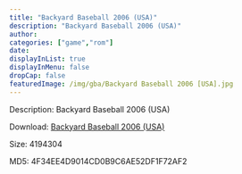 ```yaml
---
title: "Backyard Baseball 2006 (USA)"
description: "Backyard Baseball 2006 (USA)"
author: 
categories: ["game","rom"]
date: 
displayInList: true
displayInMenu: false
dropCap: false
featuredImage: /img/gba/Backyard Baseball 2006 [USA].jpg
---
```


Description: Backyard Baseball 2006 (USA)

Download: <a style="text-decoration:underline;" href="https://mega.nz/#!LfIQAAyQ!g7CUxCEzx_s42F0fvcTeJTL0DiN1XEwqU2f6oiZ8tac" target = "_blank" rel = "nofollow" > Backyard Baseball 2006 (USA)</a>

Size: 4194304

MD5: 4F34EE4D9014CD0B9C6AE52DF1F72AF2

